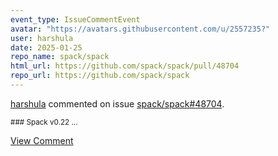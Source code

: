 ```yaml
---
event_type: IssueCommentEvent
avatar: "https://avatars.githubusercontent.com/u/2557235?"
user: harshula
date: 2025-01-25
repo_name: spack/spack
html_url: https://github.com/spack/spack/pull/48704
repo_url: https://github.com/spack/spack
---
```


<a href='https://github.com/harshula' target='_blank'>harshula</a> commented on issue <a href='https://github.com/spack/spack/pull/48704' target='_blank'>spack/spack#48704</a>.

<small>### Spack v0.22...</small>

<a href='https://github.com/spack/spack/pull/48704' target='_blank'>View Comment</a>